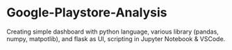 # Google-Playstore-Analysis
Creating simple dashboard with python language, various library (pandas, numpy, matpotlib), and flask as UI, scripting in Jupyter Notebook &amp; VSCode.
